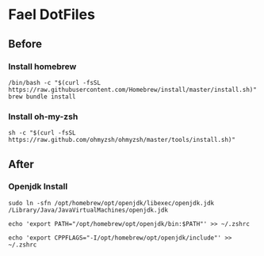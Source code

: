 # Fael DotFiles

## Before

### Install homebrew
```
/bin/bash -c "$(curl -fsSL https://raw.githubusercontent.com/Homebrew/install/master/install.sh)"
brew bundle install
```

### Install oh-my-zsh
```
sh -c "$(curl -fsSL https://raw.github.com/ohmyzsh/ohmyzsh/master/tools/install.sh)"
```

## After
### Openjdk Install
```
sudo ln -sfn /opt/homebrew/opt/openjdk/libexec/openjdk.jdk /Library/Java/JavaVirtualMachines/openjdk.jdk
```

```
echo 'export PATH="/opt/homebrew/opt/openjdk/bin:$PATH"' >> ~/.zshrc
```

```
echo 'export CPPFLAGS="-I/opt/homebrew/opt/openjdk/include"' >> ~/.zshrc
```




